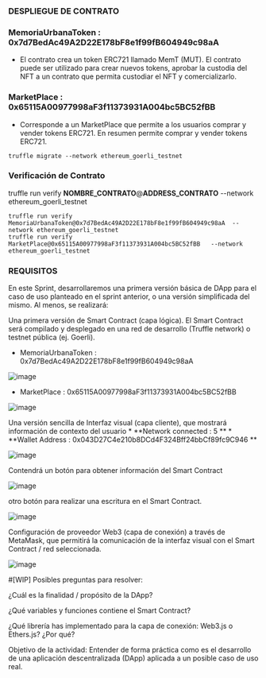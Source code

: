
### DESPLIEGUE DE CONTRATO



### MemoriaUrbanaToken : 0x7d7BedAc49A2D22E178bF8e1f99fB604949c98aA
* El contrato crea un token ERC721 llamado MemT (MUT). El contrato puede ser utilizado para crear nuevos tokens, aprobar la custodia del NFT a un contrato que permita custodiar el NFT y comercializarlo.


### MarketPlace : 0x65115A00977998aF3f11373931A004bc5BC52fBB

* Corresponde a un MarketPlace que permite a los usuarios comprar y vender tokens ERC721. En resumen permite comprar y vender tokens ERC721.

```
truffle migrate --network ethereum_goerli_testnet
```


### Verificación de Contrato
truffle run verify  **NOMBRE_CONTRATO**@**ADDRESS_CONTRATO** --network ethereum_goerli_testnet
```
truffle run verify  MemoriaUrbanaToken@0x7d7BedAc49A2D22E178bF8e1f99fB604949c98aA  --network ethereum_goerli_testnet
truffle run verify  MarketPlace@0x65115A00977998aF3f11373931A004bc5BC52fBB   --network ethereum_goerli_testnet
```


### REQUISITOS
En este Sprint, desarrollaremos una primera versión básica de DApp para el caso de uso planteado en el sprint anterior, o una versión simplificada del mismo. Al menos, se realizará:

Una primera versión de Smart Contract (capa lógica). El Smart Contract será compilado y desplegado en una red de desarrollo (Truffle network) o testnet pública (ej. Goerli). 

* MemoriaUrbanaToken : 0x7d7BedAc49A2D22E178bF8e1f99fB604949c98aA

![image](https://github.com/jcontrerasd/Proyecto-MUTS/assets/27821228/28a2a35c-6184-418f-928b-3e08084c300c)


* MarketPlace : 0x65115A00977998aF3f11373931A004bc5BC52fBB

![image](https://github.com/jcontrerasd/Proyecto-MUTS/assets/27821228/69ebd578-a108-4654-8660-12449a3c5510)


 

Una versión sencilla de Interfaz visual (capa cliente), que mostrará información de contexto del usuario 
    * **Network connected : 5 **
    * **Wallet Address : 0x043D27C4e210b8DCd4F324Bff24bbCf89fc9C946 **

![image](https://github.com/jcontrerasd/Proyecto-MUTS/assets/27821228/08d451ac-48c6-4f01-a03f-732a10bae5a3)


Contendrá un botón para obtener información del Smart Contract


![image](https://github.com/jcontrerasd/Proyecto-MUTS/assets/27821228/2c1dda9a-7515-4da4-9ba6-c202ea159ccd)



otro botón para realizar una escritura en el Smart Contract.

![image](https://github.com/jcontrerasd/Proyecto-MUTS/assets/27821228/0b354de7-3654-47ac-ab30-58012c006444)



Configuración de proveedor Web3 (capa de conexión) a través de MetaMask, que permitirá la comunicación de la interfaz visual con el Smart Contract / red seleccionada.

![image](https://github.com/jcontrerasd/Proyecto-MUTS/assets/27821228/cbb38a58-b717-4e5f-a1a5-afc1f333edbc)


#[WIP]
Posibles preguntas para resolver:

¿Cuál es la finalidad / propósito de la DApp? 

¿Qué variables y funciones contiene el Smart Contract? 

¿Qué librería has implementado para la capa de conexión: Web3.js o Ethers.js? ¿Por qué?


Objetivo de la actividad: Entender de forma práctica como es el desarrollo de una aplicación descentralizada (DApp) aplicada a un posible caso de uso real.

